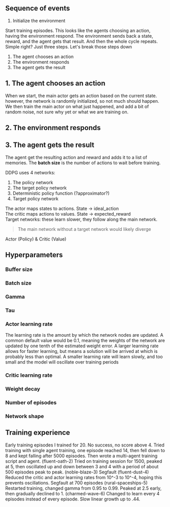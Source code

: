 

## Sequence of events 
1. Initialize the environment 

Start training episodes. This looks like the agents choosing an action, having the environment respond. The environment sends back a state, reward, and the agent gets that result. And then the whole cycle repeats. Simple right?  Just three steps. Let's break those steps down 


1. The agent chooses an action 
2. The environment responds 
3. The agent gets the result 

 
## 1. The agent chooses an action 
When we start, the main actor gets an action based on the current state. however, the network is randomly initialized, so not much should happen. We then train the main actor on what just happened, and add a bit of random noise, not sure why yet or what we are training on.  

## 2. The environment responds 
## 3. The agent gets the result 
The agent get the resulting action and reward and adds it to a list of memories. The <b>batch size</b> is the number of actions to wait before training. 


DDPG uses 4 networks: 

1. The policy network 
2. The target policy network 
3. Deterministic policy function (?approximator?)  
4. Target policy network 

The actor maps states to actions.   State -> ideal_action    
The critic maps actions to values.  State -> expected_reward  
Target networks: these learn slower, they follow along the main network. 
 > The main network without a target network would likely diverge



Actor (Policy) & Critic (Value)

## Hyperparameters
### Buffer size 

### Batch size 

### Gamma 

### Tau 

### Actor learning rate 
The learning rate is the amount by which the network nodes are updated. A common default value would be 0.1, meaning the weights of the network are updated by one tenth of the estimated weight error. 
A larger learning rate allows for faster learning, but means a solution will be arrived at which is probably less than optimal. A smaller learning rate will learn slowly, and too small and the model will oscillate over training periods

### Critic learning rate 

### Weight decay 

### Number of episodes 

### Network shape 


## Training experience 
Early training episodes I trained for 20. No success, no score above 4.
Tried training with single agent training, one episode reached 14, then fell down to 8 and kept falling after 5000 episodes. 
Then wrote a multi-agent training script and agent. 
(fluent-oath-2) Tried on training session for 1500, peaked at 5, then oscillated up and down between 3 and 4 with a period of about 500 episodes peak to peak. 
(noble-blaze-3) Segfault 
(fluent-dust-4) Reduced the critic and actor learning rates from 10^-3 to 10^-4, hoping this prevents oscillations. Segfault at 700 episodes
(rural-spaceships-5) Restarted training, changed gamma from 0.95 to 0.99. Peaked at 2.5 early, then gradually declined to 1. 
(charmed-wave-6) Changed to learn every 4 episodes instead of every episode. Slow linear growth up to .44. 


